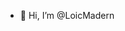- 👋 Hi, I’m @LoicMadern
  




<!---
LoicMadern/LoicMadern is a ✨ special ✨ repository because its `README.md` (this file) appears on your GitHub profile.
You can click the Preview link to take a look at your changes.
--->
